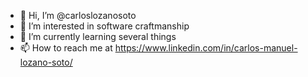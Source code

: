 - 👋 Hi, I’m @carloslozanosoto
- 👀 I’m interested in software craftmanship
- 🌱 I’m currently learning several things
- 📫 How to reach me at https://www.linkedin.com/in/carlos-manuel-lozano-soto/

<!---
carloslozanosoto/carloslozanosoto is a ✨ special ✨ repository because its `README.md` (this file) appears on your GitHub profile.
You can click the Preview link to take a look at your changes.
--->

